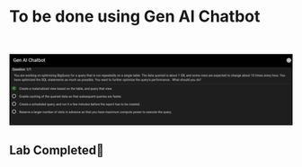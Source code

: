 # **To be done using Gen AI Chatbot**

&nbsp;

![Data Engineer](<Data Engineer.png>)

## Lab Completed🎉